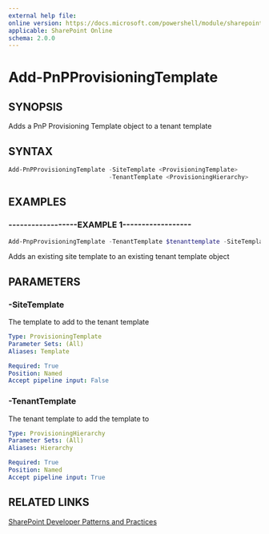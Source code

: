 ```yaml
---
external help file:
online version: https://docs.microsoft.com/powershell/module/sharepoint-pnp/add-pnpprovisioningtemplate
applicable: SharePoint Online
schema: 2.0.0
---
```

# Add-PnPProvisioningTemplate

## SYNOPSIS
Adds a PnP Provisioning Template object to a tenant template

## SYNTAX

```powershell
Add-PnPProvisioningTemplate -SiteTemplate <ProvisioningTemplate>
                            -TenantTemplate <ProvisioningHierarchy>
```

## EXAMPLES

### ------------------EXAMPLE 1------------------
```powershell
Add-PnpProvisioningTemplate -TenantTemplate $tenanttemplate -SiteTemplate $sitetemplate
```

Adds an existing site template to an existing tenant template object

## PARAMETERS

### -SiteTemplate
The template to add to the tenant template

```yaml
Type: ProvisioningTemplate
Parameter Sets: (All)
Aliases: Template

Required: True
Position: Named
Accept pipeline input: False
```

### -TenantTemplate
The tenant template to add the template to

```yaml
Type: ProvisioningHierarchy
Parameter Sets: (All)
Aliases: Hierarchy

Required: True
Position: Named
Accept pipeline input: True
```

## RELATED LINKS

[SharePoint Developer Patterns and Practices](https://aka.ms/sppnp)
